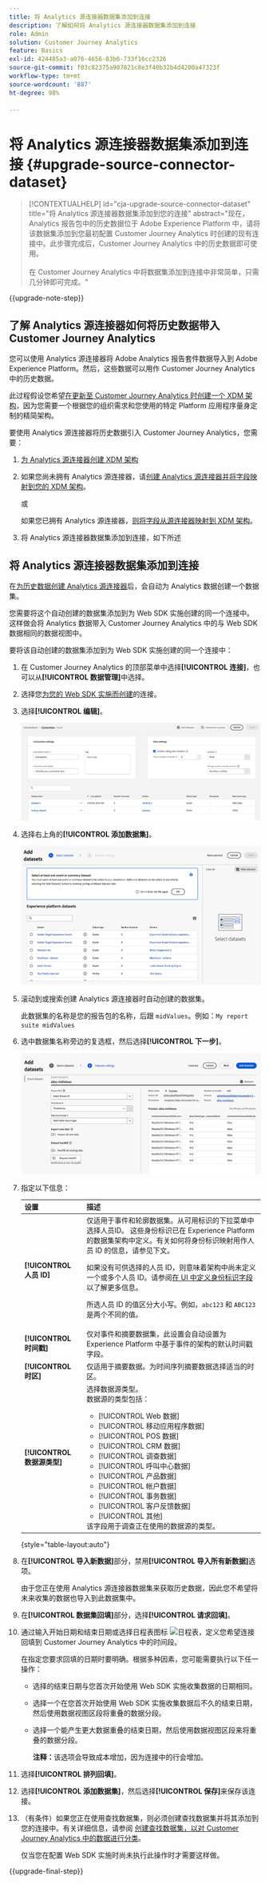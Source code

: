 ```yaml
---
title: 将 Analytics 源连接器数据集添加到连接
description: 了解如何将 Analytics 源连接器数据集添加到连接
role: Admin
solution: Customer Journey Analytics
feature: Basics
exl-id: 424485a3-a076-4656-83b6-733f16cc2326
source-git-commit: f03c82375a907821c8e3f40b32b4d4200a47323f
workflow-type: tm+mt
source-wordcount: '887'
ht-degree: 98%

---
```


# 将 Analytics 源连接器数据集添加到连接 {#upgrade-source-connector-dataset}

<!-- markdownlint-disable MD034 -->

>[!CONTEXTUALHELP]
>id="cja-upgrade-source-connector-dataset"
>title="将 Analytics 源连接器数据集添加到您的连接"
>abstract="现在，Analytics 报告包中的历史数据位于 Adobe Experience Platform 中，请将该数据集添加到您最初配置 Customer Journey Analytics 时创建的现有连接中。此步骤完成后，Customer Journey Analytics 中的历史数据即可使用。<br><br>在 Customer Journey Analytics 中将数据集添加到连接中非常简单，只需几分钟即可完成。"

<!-- markdownlint-enable MD034 -->

{{upgrade-note-step}}

## 了解 Analytics 源连接器如何将历史数据带入 Customer Journey Analytics

您可以使用 Analytics 源连接器将 Adobe Analytics 报告套件数据导入到 Adobe Experience Platform。然后，这些数据可以用作 Customer Journey Analytics 中的历史数据。

此过程假设您希望[在更新至 Customer Journey Analytics 时创建一个 XDM 架构](/help/getting-started/cja-upgrade/cja-upgrade-schema-create.md)，因为您需要一个根据您的组织需求和您使用的特定 Platform 应用程序量身定制的精简架构。

要使用 Analytics 源连接器将历史数据引入 Customer Journey Analytics，您需要：

1. [为 Analytics 源连接器创建 XDM 架构](/help/getting-started/cja-upgrade/cja-upgrade-source-connector-schema.md)

1. 如果您尚未拥有 Analytics 源连接器，请[创建 Analytics 源连接器并将字段映射到您的 XDM 架构](/help/getting-started/cja-upgrade/cja-upgrade-source-connector.md)。

   或

   如果您已拥有 Analytics 源连接器，[则将字段从源连接器映射到 XDM 架构](/help/getting-started/cja-upgrade/cja-upgrade-from-source-connector.md)。

1. 将 Analytics 源连接器数据集添加到连接，如下所述

## 将 Analytics 源连接器数据集添加到连接

在[为历史数据创建 Analytics 源连接器](/help/getting-started/cja-upgrade/cja-upgrade-source-connector.md)后，会自动为 Analytics 数据创建一个数据集。

您需要将这个自动创建的数据集添加到为 Web SDK 实施创建的同一个连接中。这样做会将 Analytics 数据带入 Customer Journey Analytics 中的与 Web SDK 数据相同的数据视图中。

要将该自动创建的数据集添加到为 Web SDK 实施创建的同一个连接中：

1. 在 Customer Journey Analytics 的顶部菜单中选择&#x200B;**[!UICONTROL 连接]**，也可以从&#x200B;**[!UICONTROL 数据管理]**&#x200B;中选择。

1. 选择您[为您的 Web SDK 实施而创建](/help/getting-started/cja-upgrade/cja-upgrade-connection.md)的连接。

1. 选择&#x200B;**[!UICONTROL 编辑]**。

   ![编辑连接](assets/connection-add-dataset.png)

1. 选择右上角的&#x200B;**[!UICONTROL 添加数据集]**。

   ![编辑连接](assets/connection-add-dateset2.png)

1. 滚动到或搜索创建 Analytics 源连接器时自动创建的数据集。

   此数据集的名称是您的报告包的名称，后跟 `midValues`。例如：`My report suite midValues`

1. 选中数据集名称旁边的复选框，然后选择&#x200B;**[!UICONTROL 下一步]**。

   ![编辑连接](assets/connection-add-dataset3.png)

1. 指定以下信息：

   <!-- Copied from help/connections/create-connection.md. Should we single source? -->

   | 设置 | 描述 |
   | --- | --- |
   | **[!UICONTROL 人员 ID]** | 仅适用于事件和轮廓数据集。从可用标识的下拉菜单中选择人员ID。 这些身份标识已在 Experience Platform 的数据集架构中定义。有关如何将身份标识映射用作人员 ID 的信息，请参见下文。<p>如果没有可供选择的人员 ID，则意味着架构中尚未定义一个或多个人员 ID。请参阅[在 UI 中定义身份标识字段](https://experienceleague.adobe.com/zh-hans/docs/experience-platform/xdm/ui/fields/identity)以了解更多信息。 <p>所选人员 ID 的值区分大小写。例如，`abc123` 和 `ABC123` 是两个不同的值。 |
   | **[!UICONTROL 时间戳]** | 仅对事件和摘要数据集，此设置会自动设置为 Experience Platform 中基于事件的架构的默认时间戳字段。 |
   | **[!UICONTROL 时区]** | 仅适用于摘要数据。为时间序列摘要数据选择适当的时区。 |
   | **[!UICONTROL 数据源类型]** | 选择数据源类型。<br/>数据源的类型包括： <ul><li>[!UICONTROL Web 数据]</li><li>[!UICONTROL 移动应用程序数据]</li><li>[!UICONTROL POS 数据]</li><li>[!UICONTROL CRM 数据]</li><li>[!UICONTROL 调查数据]</li><li>[!UICONTROL 呼叫中心数据]</li><li>[!UICONTROL 产品数据]</li><li> [!UICONTROL 帐户数据]</li><li> [!UICONTROL 事务数据]</li><li>[!UICONTROL 客户反馈数据]</li><li> [!UICONTROL 其他]</li></ul>该字段用于调查正在使用的数据源的类型。 |

   {style="table-layout:auto"}

1. 在&#x200B;**[!UICONTROL 导入新数据]**&#x200B;部分，禁用&#x200B;**[!UICONTROL 导入所有新数据]**&#x200B;选项。

   由于您正在使用 Analytics 源连接器数据集来获取历史数据，因此您不希望将未来收集的数据也导入到此数据集中。

1. 在&#x200B;**[!UICONTROL 数据集回填]**&#x200B;部分，选择&#x200B;**[!UICONTROL 请求回填]**。

1. 通过输入开始日期和结束日期或选择日程表图标 ![日程表](https://spectrum.adobe.com/static/icons/workflow_18/Smock_Calendar_18_N.svg)，定义您希望连接回填到 Customer Journey Analytics 中的时间段。

   在指定您要求回填的日期时要明确。根据多种因素，您可能需要执行以下任一操作：

   * 选择的结束日期与您首次开始使用 Web SDK 实施收集数据的日期相同。

   * 选择一个在您首次开始使用 Web SDK 实施收集数据后不久的结束日期，然后使用数据视图区段将重叠的数据分段。

   * 选择一个能产生更大数据重叠的结束日期，然后使用数据视图区段来将重叠的数据分段。

     **注释：**&#x200B;该选项会导致成本增加，因为连接中的行会增加。

   <!-- Include any of the following?  Make sure you're explicit as to the dates you request backfill to. You want to request it to the date that you start gathering data with your Web SDK implementation. Also possibly include segments for any overlapping date. So you could request everything and then use a segment to exclude data that you don't want. That way if you need to move up the date, then you could change the date in the segment. Downside would be that you might pay for double rows.  When they do that, they're going to see all schema fields from both their custom schema and their Analytics schema. So they'll need to be cognizant to select the right fields, and never select any Analytics fields, because they will be mapped as part of the source connector. Never select any Analytics field group fields because they'll be mapped.  -->

1. 选择&#x200B;**[!UICONTROL 排列回填]**。

1. 选择&#x200B;**[!UICONTROL 添加数据集]**，然后选择&#x200B;**[!UICONTROL 保存]**&#x200B;来保存该连接。

1. （有条件）如果您正在使用查找数据集，则必须创建查找数据集并将其添加到您的连接中。有关详细信息，请参阅 [创建查找数据集，以对 Customer Journey Analytics 中的数据进行分类](/help/getting-started/cja-upgrade/cja-upgrade-dataset-lookup.md)。

   仅当您在配置 Web SDK 实施时尚未执行此操作时才需要这样做。

{{upgrade-final-step}}
